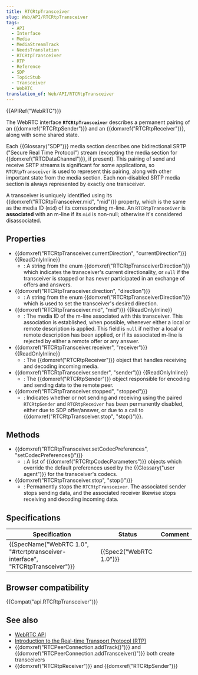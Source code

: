 ```yaml
---
title: RTCRtpTransceiver
slug: Web/API/RTCRtpTransceiver
tags:
  - API
  - Interface
  - Media
  - MediaStreamTrack
  - NeedsTranslation
  - RTCRtpTransceiver
  - RTP
  - Reference
  - SDP
  - TopicStub
  - Transceiver
  - WebRTC
translation_of: Web/API/RTCRtpTransceiver
---
```

{{APIRef("WebRTC")}}

The WebRTC interface **`RTCRtpTransceiver`** describes a permanent pairing of an {{domxref("RTCRtpSender")}} and an {{domxref("RTCRtpReceiver")}}, along with some shared state.

Each {{Glossary("SDP")}} media section describes one bidirectional SRTP ("Secure Real Time Protocol") stream (excepting the media section for {{domxref("RTCDataChannel")}}, if present). This pairing of send and receive SRTP streams is significant for some applications, so `RTCRtpTransceiver` is used to represent this pairing, along with other important state from the media section. Each non-disabled SRTP media section is always represented by exactly one transceiver.

A transceiver is uniquely identified using its {{domxref("RTCRtpTransceiver.mid", "mid")}} property, which is the same as the media ID (`mid`) of its corresponding m-line. An `RTCRtpTransceiver` is **associated** with an m-line if its `mid` is non-null; otherwise it's considered disassociated.

## Properties

- {{domxref("RTCRtpTransceiver.currentDirection", "currentDirection")}} {{ReadOnlyInline}}
  - : A string from the enum {{domxref("RTCRtpTransceiverDirection")}} which indicates the transceiver's current directionality, or `null` if the transceiver is stopped or has never participated in an exchange of offers and answers.
- {{domxref("RTCRtpTransceiver.direction", "direction")}}
  - : A string from the enum {{domxref("RTCRtpTransceiverDirection")}} which is used to set the transceiver's desired direction.
- {{domxref("RTCRtpTransceiver.mid", "mid")}} {{ReadOnlyInline}}
  - : The media ID of the m-line associated with this transceiver. This association is established, when possible, whenever either a local or remote description is applied. This field is `null` if neither a local or remote description has been applied, or if its associated m-line is rejected by either a remote offer or any answer.
- {{domxref("RTCRtpTransceiver.receiver", "receiver")}} {{ReadOnlyInline}}
  - : The {{domxref("RTCRtpReceiver")}} object that handles receiving and decoding incoming media.
- {{domxref("RTCRtpTransceiver.sender", "sender")}} {{ReadOnlyInline}}
  - : The {{domxref("RTCRtpSender")}} object responsible for encoding and sending data to the remote peer.
- {{domxref("RTCRtpTransceiver.stopped", "stopped")}}
  - : Indicates whether or not sending and receiving using the paired `RTCRtpSender` and `RTCRtpReceiver` has been permanently disabled, either due to SDP offer/answer, or due to a call to {{domxref("RTCRtpTransceiver.stop", "stop()")}}.

## Methods

- {{domxref("RTCRtpTransceiver.setCodecPreferences", "setCodecPreferences()")}}
  - : A list of {{domxref("RTCRtpCodecParameters")}} objects which override the default preferences used by the {{Glossary("user agent")}} for the transceiver's codecs.
- {{domxref("RTCRtpTransceiver.stop", "stop()")}}
  - : Permanently stops the `RTCRtpTransceiver`. The associated sender stops sending data, and the associated receiver likewise stops receiving and decoding incoming data.

## Specifications

| Specification                                                                                            | Status                           | Comment |
| -------------------------------------------------------------------------------------------------------- | -------------------------------- | ------- |
| {{SpecName("WebRTC 1.0", "#rtcrtptransceiver-interface", "RTCRtpTransceiver")}} | {{Spec2("WebRTC 1.0")}} |         |

## Browser compatibility

{{Compat("api.RTCRtpTransceiver")}}

## See also

- [WebRTC API](/de/docs/Web/API/WebRTC_API)
- [Introduction to the Real-time Transport Protocol (RTP)](/de/docs/Web/API/WebRTC_API/Intro_to_RTP)
- {{domxref("RTCPeerConnection.addTrack()")}} and {{domxref("RTCPeerConnection.addTransceiver()")}} both create transceivers
- {{domxref("RTCRtpReceiver")}} and {{domxref("RTCRtpSender")}}
